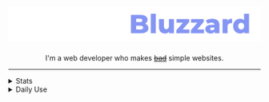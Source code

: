 
<h1 align="center"><img src="https://raw.githubusercontent.com/BluzzardTheWizard/BluzzardTheWizard/main/20e5b25f19a24c83336477f7734c3539.png"></h1>

<p align="center" >I'm a web developer who makes <a href="https://bluzzard.repl.co"><s>bad</s></a> simple websites.</p>

---

<details>
  <summary>Stats</summary>

 ```[REDACTED]```
</details>

<details>
  <summary>Daily Use</summary>

 ```[REDACTED]```
</details>
